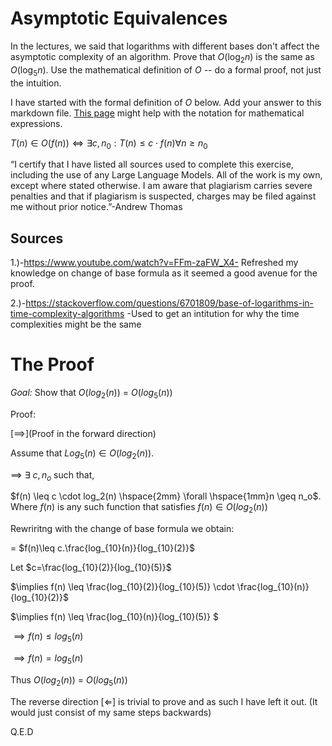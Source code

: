 # Asymptotic Equivalences

In the lectures, we said that logarithms with different bases don't affect the
asymptotic complexity of an algorithm. Prove that $O(\log_{2} n)$ is the same as
$O(\log_{5} n)$. Use the mathematical definition of $O$ -- do a formal proof,
not just the intuition.

I have started with the formal definition of $O$ below. Add your answer to this
markdown file. [This
page](https://docs.github.com/en/get-started/writing-on-github/working-with-advanced-formatting/writing-mathematical-expressions)
might help with the notation for mathematical expressions.

$T(n) \in O(f(n)) \iff \exists c, n_0: T(n) \leq c \cdot f(n) \forall n \geq n_0$

“I certify that I have listed all sources used to complete this exercise, including the use
of any Large Language Models. All of the work is my own, except where stated
otherwise. I am aware that plagiarism carries severe penalties and that if plagiarism is
suspected, charges may be filed against me without prior notice.”-Andrew Thomas

## Sources

1.)-https://www.youtube.com/watch?v=FFm-zaFW_X4- Refreshed my knowledge on change of base formula as it seemed a good avenue for the proof.

2.)-https://stackoverflow.com/questions/6701809/base-of-logarithms-in-time-complexity-algorithms -Used to get an intitution for why the time complexities might be the same


# The Proof
*Goal:* Show that $O(log_2(n))$ = $O(log_5(n))$

Proof:

$[\implies ]$(Proof in the forward direction)

Assume that $Log_5(n) \in O(log_2(n))$.

$\implies$ $\exists$ $c,n_o$ such that,

$f(n) \leq c \cdot log_2(n) \hspace{2mm} \forall \hspace{1mm}n \geq n_o$.  Where $f(n)$ is any such function that satisfies $f(n)\in O(log_2(n))$

Rewriritng with the change of base formula we obtain:

= $f(n)\leq c.\frac{log_{10}(n)}{log_{10}(2)}$

Let $c=\frac{log_{10}(2)}{log_{10}(5)}$

$\implies f(n) \leq \frac{log_{10}(2)}{log_{10}(5)} \cdot \frac{log_{10}(n)}{log_{10}(2)}$

$\implies f(n) \leq \frac{log_{10}(n)}{log_{10}(5)} $

$\implies f(n) \leq log_5(n)$

$\implies f(n)=log_5(n)$

Thus $O(log_2(n))$ = $O(log_5(n))$

The reverse direction  $[ \Longleftarrow ]$ is trivial to prove and as such I have left it out. (It would just consist of my same steps backwards)

Q.E.D

